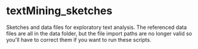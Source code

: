 # textMining_sketches
Sketches and data files for exploratory text analysis.  The referenced data files are all in the data folder, but the file import paths are no longer valid so you'll have to correct them if you want to run these scripts.
